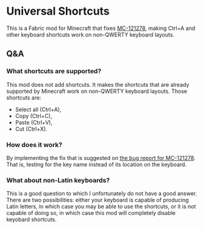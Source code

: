 # Universal Shortcuts

This is a Fabric mod for Minecraft that fixes [MC-121278](https://bugs.mojang.com/browse/MC-121278), making Ctrl+A and other keyboard shortcuts work on non-QWERTY keyboard layouts.

## Q&A

### What shortcuts are supported?

This mod does not add shortcuts. It makes the shortcuts that are already supported by Minecraft work on non-QWERTY keyboard layouts. Those shortcuts are:
- Select all (Ctrl+A),
- Copy (Ctrl+C),
- Paste (Ctrl+V),
- Cut (Ctrl+X).

### How does it work?

By implementing the fix that is suggested on [the bug report for MC-121278](https://bugs.mojang.com/browse/MC-121278). That is, testing for the key name instead of its location on the keyboard.

### What about non-Latin keyboards?

This is a good question to which I unfortunately do not have a good answer. There are two possibilities: either your keyboard is capable of producing Latin letters, in which case you may be able to use the shortcuts, or it is not capable of doing so, in which case this mod will completely disable keyobard shortcuts.
